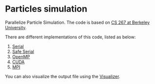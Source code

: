 # Particles simulation

Parallelize Particle Simulation. The code is based on [CS 267 at Berkeley University](http://people.eecs.berkeley.edu/~mme/cs267-2016/hw2/index.html).

There are different implementations of this code, listed as below:

1. [Serial](./01-serial-plain)
2. [Safe Serial](./02-serial-safe)
3. [OpenMP](./03-openMP)
4. [CUDA](./04-cuda)
5. [MPI](./05-mpi)

You can also visualize the output file using the [Visualizer](./10-visualize).


